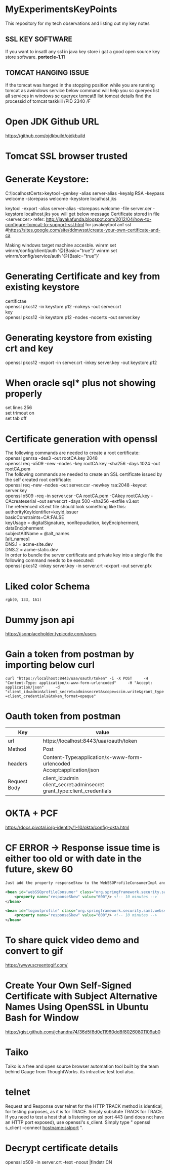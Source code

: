 # MyExperimentsKeyPoints

This repository for my tech observations and listing out my key notes
<h2>SSL KEY SOFTWARE</h2>
If you want to insatll any ssl in java key store i gat a good open source key store software.
<b>portecle-1.11</b>
<h2>TOMCAT HANGING ISSUE</h2>
If the tomcat was hanged in the stopping position while you are running tomcat as awindows service below command will help you
sc queryex
list all services in windows
sc queryex tomcat8
list tomcat details find the processid of tomcat
taskkill /PID 2340 /F

# Open JDK Github URL
https://github.com/ojdkbuild/ojdkbuild

# Tomcat SSL browser trusted

# Generate Keystore:
C:\localhostCerts>keytool -genkey -alias server-alias -keyalg RSA -keypass welcome -storepass welcome -keystore localhost.jks

keytool -export -alias server-alias -storepass welcome -file server.cer -keystore localhost.jks 
you will get below message
Certificate stored in file <server.cer>
refer:
http://javakafunda.blogspot.com/2012/04/how-to-configure-tomcat-to-support-ssl.html
for javakeytool anf ssl
#https://sites.google.com/site/ddmwsst/create-your-own-certificate-and-ca


Making windows target machine accesble.
winrm set winrm/config/client/auth '@{Basic="true"}'
winrm set winrm/config/service/auth '@{Basic="true"}'

# Generating Certificate and key from existing keystore
certifictae </br>
openssl pkcs12 -in keystore.p12  -nokeys -out server.crt </br>
key </br>
openssl pkcs12 -in keystore.p12  -nodes -nocerts -out server.key
 
# Generating keystore from existing crt and key
openssl pkcs12 -export -in server.crt -inkey server.key -out keystore.p12

# When oracle sql* plus not showing properly
set lines 256 </br>
set trimout on </br>
set tab off

# Certificate generation with openssl
The following commands are needed to create a root certificate:</br>
openssl genrsa -des3 -out rootCA.key 2048</br>
openssl req -x509 -new -nodes -key rootCA.key -sha256 -days 1024  -out rootCA.pem</br>
The following commands are needed to create an SSL certificate issued by the self created root certificate:</br>
openssl req -new -nodes -out server.csr -newkey rsa:2048 -keyout server.key</br>
openssl x509 -req -in server.csr -CA rootCA.pem -CAkey rootCA.key -CAcreateserial -out server.crt -days 500 -sha256 -extfile v3.ext</br>
The referenced v3.ext file should look something like this:</br>
authorityKeyIdentifier=keyid,issuer</br>
basicConstraints=CA:FALSE</br>
keyUsage = digitalSignature, nonRepudiation, keyEncipherment, dataEncipherment</br>
subjectAltName = @alt_names</br>
[alt_names]</br>
DNS.1 = acme-site.dev</br>
DNS.2 = acme-static.dev</br>
In order to bundle the server certificate and private key into a single file the following command needs to be executed:</br>
openssl pkcs12 -inkey server.key -in server.crt -export -out server.pfx</br>

# Liked color Schema
`rgb(0, 133, 161)
`
# Dummy json api
https://jsonplaceholder.typicode.com/users



# Gain a token from postman by importing below curl

`
curl "https://localhost:8443/uaa/oauth/token" -i -X POST     -H "Content-Type: application/x-www-form-urlencoded"     -H "Accept: application/json"     -d "client_id=admin&client_secret=adminsecret&scope=scim.write&grant_type=client_credentials&token_format=opaque"
`
# Oauth token from postman

Key          | value
------------ | -------------
url          |https://localhost:8443/uaa/oauth/token 
Method       |Post
headers      |Content-Type:application/x-www-form-urlencoded<br/>Accept:application/json
Request Body |client_id:admin<br/>client_secret:adminsecret<br/>grant_type:client_credentials

# OKTA + PCF
https://docs.pivotal.io/p-identity/1-10/okta/config-okta.html

# CF ERROR -> Response issue time is either too old or with date in the future, skew 60
```xml
Just add the property responseSkew to the WebSSOProfileConsumerImpl and SingleLogoutProfileImpl beans:

<bean id="webSSOprofileConsumer" class="org.springframework.security.saml.websso.WebSSOProfileConsumerImpl">
    <property name="responseSkew" value="600"/> <!-- 10 minutes -->
</bean>

<bean id="logoutprofile" class="org.springframework.security.saml.websso.SingleLogoutProfileImpl">
    <property name="responseSkew" value="600"/> <!-- 10 minutes -->
</bean>
```
# To share quick video demo and convert to gif 
https://www.screentogif.com/

# Create Your Own Self-Signed Certificate with Subject Alternative Names Using OpenSSL in Ubuntu Bash for Window
https://gist.github.com/jchandra74/36d5f8d0e11960dd8f80260801109ab0

# Taiko
Taiko is a free and open source browser automation tool built by the team behind Gauge from ThoughtWorks.
its intractive test tool also.

# telnet
Request and Response over telnet for the HTTP TRACK method is identical, for testing purposes, as it is for TRACE.  Simply subsitute TRACK for TRACE.  If you need to test a host that is listening on ssl port 443 (and does not have an HTTP port exposed), use openssl's s_client.  Simply type " openssl s_client -connect <hostname:sslport> ".

# Decrypt certificate details
openssl x509 -in server.crt -text -noout |findstr CN
